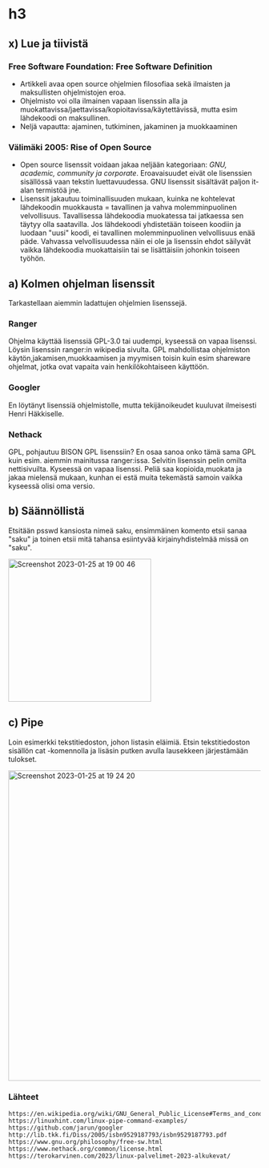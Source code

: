 # h3
## x) Lue ja tiivistä
### Free Software Foundation: Free Software Definition
- Artikkeli avaa open source ohjelmien filosofiaa sekä ilmaisten ja maksullisten ohjelmistojen eroa.
- Ohjelmisto voi olla ilmainen vapaan lisenssin alla ja muokattavissa/jaettavissa/kopioitavissa/käytettävissä, mutta esim lähdekoodi on maksullinen.
- Neljä vapautta: ajaminen, tutkiminen, jakaminen ja muokkaaminen 

### Välimäki 2005: Rise of Open Source
- Open source lisenssit voidaan jakaa neljään kategoriaan: *GNU, academic, community ja corporate*. Eroavaisuudet eivät ole lisenssien sisällössä vaan tekstin luettavuudessa. GNU lisenssit sisältävät paljon it-alan termistöä jne.
- Lisenssit jakautuu toiminallisuuden mukaan, kuinka ne kohtelevat lähdekoodin muokkausta = tavallinen ja vahva molemminpuolinen velvollisuus. Tavallisessa lähdekoodia muokatessa tai jatkaessa sen täytyy olla saatavilla. Jos lähdekoodi yhdistetään toiseen koodiin ja luodaan "uusi" koodi, ei tavallinen molemminpuolinen velvollisuus enää päde. Vahvassa velvollisuudessa näin ei ole ja lisenssin ehdot säilyvät vaikka lähdekoodia muokattaisiin tai se lisättäisiin johonkin toiseen työhön.

## a) Kolmen ohjelman lisenssit
Tarkastellaan aiemmin ladattujen ohjelmien lisenssejä.

### Ranger
Ohjelma käyttää lisenssiä GPL-3.0 tai uudempi, kyseessä on vapaa lisenssi. Löysin lisenssin ranger:in wikipedia sivulta. 
GPL mahdollistaa ohjelmiston käytön,jakamisen,muokkaamisen ja myymisen toisin kuin esim shareware ohjelmat, jotka ovat vapaita vain henkilökohtaiseen käyttöön. 

### Googler
En löytänyt lisenssiä ohjelmistolle, mutta tekijänoikeudet kuuluvat ilmeisesti Henri Häkkiselle.

### Nethack
GPL, pohjautuu BISON GPL lisenssiin? En osaa sanoa onko tämä sama GPL kuin esim. aiemmin mainitussa ranger:issa.
Selvitin lisenssin pelin omilta nettisivuilta. Kyseessä on vapaa lisenssi.
Peliä saa kopioida,muokata ja jakaa mielensä mukaan, kunhan ei estä muita tekemästä samoin vaikka kyseessä olisi oma versio.

## b) Säännöllistä
Etsitään psswd kansiosta nimeä saku, ensimmäinen komento etsii sanaa "saku" ja toinen etsii mitä tahansa esiintyvää kirjainyhdistelmää missä on "saku".

<img width="285" alt="Screenshot 2023-01-25 at 19 00 46" src="https://user-images.githubusercontent.com/120730231/214631055-3c82480e-94ce-4ad5-ba20-ee5d62b1094c.png">


## c) Pipe

Loin esimerkki tekstitiedoston, johon listasin eläimiä. Etsin tekstitiedoston sisällön cat -komennolla ja lisäsin putken avulla lausekkeen järjestämään tulokset.

<img width="619" alt="Screenshot 2023-01-25 at 19 24 20" src="https://user-images.githubusercontent.com/120730231/214637274-2a11a839-d531-49c0-99b5-6146a0873bb0.png">


### Lähteet

    https://en.wikipedia.org/wiki/GNU_General_Public_License#Terms_and_conditions
    https://linuxhint.com/linux-pipe-command-examples/
    https://github.com/jarun/googler
    http://lib.tkk.fi/Diss/2005/isbn9529187793/isbn9529187793.pdf
    https://www.gnu.org/philosophy/free-sw.html
    https://www.nethack.org/common/license.html
    https://terokarvinen.com/2023/linux-palvelimet-2023-alkukevat/
